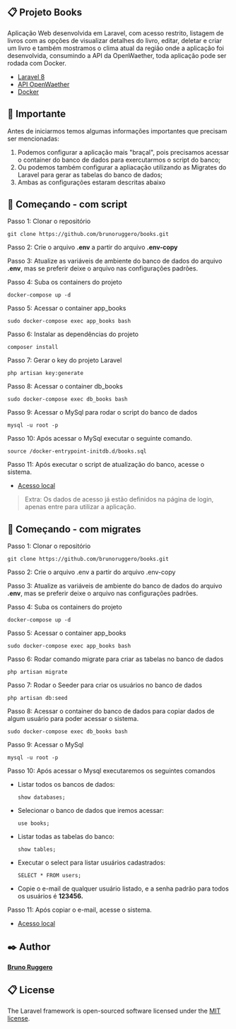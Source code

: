 ## 📋 Projeto Books

Aplicação Web desenvolvida em Laravel, com acesso restrito, listagem de livros com as opções de visualizar detalhes do livro, editar, deletar e criar um livro e também mostramos o clima atual da região onde a aplicação foi desenvolvida, consumindo a API da OpenWaether, toda aplicação pode ser rodada com Docker.

* [Laravel 8](https://laravel.com/docs)
* [API OpenWaether](https://openweathermap.org/)
* [Docker](https://docker.com/)



## 🚨 Importante

Antes de iniciarmos temos algumas informações importantes que precisam ser mencionadas:

1. Podemos configurar a aplicação mais "braçal", pois precisamos acessar o container do banco de dados para exercutarmos o script do banco;
2. Ou podemos também configurar a apliacação utilizando as Migrates do Laravel para gerar as tabelas do banco de dados;
3. Ambas as configurações estaram descritas abaixo



## 🚀 Começando - com script

Passo 1: Clonar o repositório

```
git clone https://github.com/brunoruggero/books.git
```

Passo 2: Crie o arquivo **.env** a partir do arquivo **.env-copy**

Passo 3: Atualize as variáveis de ambiente do banco de dados do arquivo **.env**, mas se preferir deixe o arquivo nas configurações padrões.

Passo 4: Suba os containers do projeto

```
docker-compose up -d
```

Passo 5: Acessar o container app_books

```
sudo docker-compose exec app_books bash
```

Passo 6: Instalar as dependências do projeto

```
composer install
```

Passo 7: Gerar o key do projeto Laravel

```
php artisan key:generate
```

Passo 8: Acessar o container db_books

```
sudo docker-compose exec db_books bash
```

Passo 9: Acessar o MySql para rodar o script do banco de dados
```
mysql -u root -p 
```

Passo 10: Após acessar o MySql executar o seguinte comando.

```
source /docker-entrypoint-initdb.d/books.sql
```

Passo 11: Após executar o script de atualização do banco, acesse o sistema.

* [Acesso local](http://localhost:8180/)

> Extra: Os dados de acesso já estão definidos na página de login, apenas entre para utilizar a aplicação.



## 🚀 Começando - com migrates

Passo 1: Clonar o repositório
```
git clone https://github.com/brunoruggero/books.git
```

Passo 2: Crie o arquivo .env a partir do arquivo .env-copy

Passo 3: Atualize as variáveis de ambiente do banco de dados do arquivo **.env**, mas se preferir deixe o arquivo nas configurações padrões.

Passo 4: Suba os containers do projeto

```
docker-compose up -d
```

Passo 5: Acessar o container app_books

```
sudo docker-compose exec app_books bash
```

Passo 6: Rodar comando migrate para criar as tabelas no banco de dados

```
php artisan migrate
```

Passo 7: Rodar o Seeder para criar os usuários no banco de dados

```
php artisan db:seed
```

Passo 8: Acessar o container do banco de dados para copiar dados de algum usuário para poder acessar o sistema.

```
sudo docker-compose exec db_books bash
```

Passo 9: Acessar o MySql

```
mysql -u root -p 
```

Passo 10: Após acessar o Mysql executaremos os seguintes comandos
- Listar todos os bancos de dados: 

  ```
  show databases;
  ```

- Selecionar o banco de dados que iremos acessar:

  ```
  use books;
  ```

- Listar todas as tabelas do banco:

  ```
  show tables;
  ```

- Executar o select para listar usuários cadastrados: 

  ```
  SELECT * FROM users;
  ```

- Copie o e-mail de qualquer usuário listado, e a senha padrão para todos os usuários é **123456.**

Passo 11: Após copiar o e-mail, acesse o sistema.

* [Acesso local](http://localhost:8180/)



## ✒️ Author

[**Bruno Ruggero**](https://github.com/brunoruggero)



## 📋 License

The Laravel framework is open-sourced software licensed under the [MIT license](https://opensource.org/licenses/MIT).
